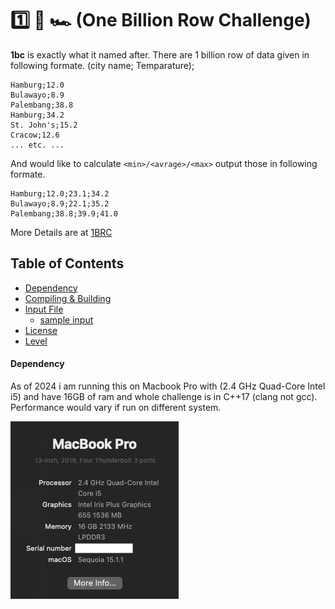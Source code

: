 # 1️⃣ 🐝 🏎️ (One Billion Row Challenge)

**1bc** is exactly what it named after. There are 1 billion row of data given in following formate. (city name; Temparature);

```
Hamburg;12.0
Bulawayo;8.9
Palembang;38.8
Hamburg;34.2
St. John's;15.2
Cracow;12.6
... etc. ...
```

And would like to calculate `<min>/<avrage>/<max>` output those in following formate.

```
Hamburg;12.0;23.1;34.2
Bulawayo;8.9;22.1;35.2
Palembang;38.8;39.9;41.0
```

More Details are at [1BRC](https://1brc.dev/)

## Table of Contents

- [Dependency](#Dependency)
- [Compiling & Building](#Compiling)
- [Input File](#Input)
  - [sample input](#sample)
- [License](#license)
- [Level](#level)

#### Dependency

As of 2024 i am running this on Macbook Pro with (2.4 GHz Quad-Core Intel i5) and have 16GB of ram and whole challenge is in C++17 (clang not gcc). Performance would vary if run on different system.

![hardware](/xctrace_screenshot/hardware.png)

####
